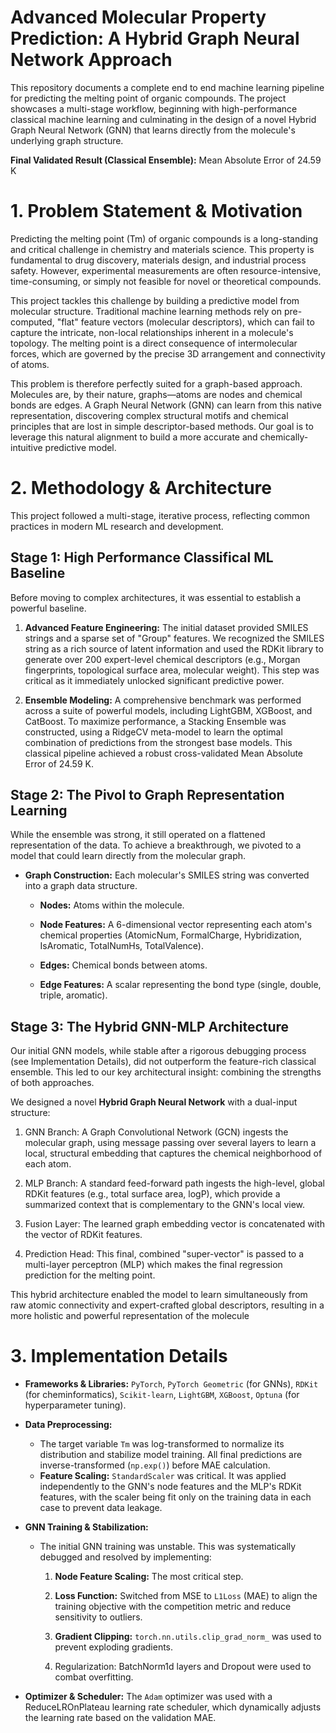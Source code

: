 # Advanced Molecular Property Prediction: A Hybrid Graph Neural Network Approach

This repository documents a complete end to end machine learning pipeline for predicting the melting point of organic compounds. The project showcases a multi-stage workflow, beginning with high-performance classical machine learning and culminating in the design of a novel Hybrid Graph Neural Network (GNN) that learns directly from the molecule's underlying graph structure.

**Final Validated Result (Classical Ensemble):** Mean Absolute Error of 24.59 K

# 1. Problem Statement & Motivation
Predicting the melting point (Tm) of organic compounds is a long-standing and critical challenge in chemistry and materials science. This property is fundamental to drug discovery, materials design, and industrial process safety. However, experimental measurements are often resource-intensive, time-consuming, or simply not feasible for novel or theoretical compounds.

This project tackles this challenge by building a predictive model from molecular structure. Traditional machine learning methods rely on pre-computed, "flat" feature vectors (molecular descriptors), which can fail to capture the intricate, non-local relationships inherent in a molecule's topology. The melting point is a direct consequence of intermolecular forces, which are governed by the precise 3D arrangement and connectivity of atoms.

This problem is therefore perfectly suited for a graph-based approach. Molecules are, by their nature, graphs—atoms are nodes and chemical bonds are edges. A Graph Neural Network (GNN) can learn from this native representation, discovering complex structural motifs and chemical principles that are lost in simple descriptor-based methods. Our goal is to leverage this natural alignment to build a more accurate and chemically-intuitive predictive model.

# 2. Methodology & Architecture
This project followed a multi-stage, iterative process, reflecting common practices in modern ML research and development.

## Stage 1: High Performance Classifical ML Baseline
Before moving to complex architectures, it was essential to establish a powerful baseline.

1. **Advanced Feature Engineering:** The initial dataset provided SMILES strings and a sparse set of "Group" features. We recognized the SMILES string as a rich source of latent information and used the RDKit library to generate over 200 expert-level chemical descriptors (e.g., Morgan fingerprints, topological surface area, molecular weight). This step was critical as it immediately unlocked significant predictive power.

2. **Ensemble Modeling:** A comprehensive benchmark was performed across a suite of powerful models, including LightGBM, XGBoost, and CatBoost. To maximize performance, a Stacking Ensemble was constructed, using a RidgeCV meta-model to learn the optimal combination of predictions from the strongest base models. This classical pipeline achieved a robust cross-validated Mean Absolute Error of 24.59 K.

## Stage 2: The Pivol to Graph Representation Learning
While the ensemble was strong, it still operated on a flattened representation of the data. To achieve a breakthrough, we pivoted to a model that could learn directly from the molecular graph.

* **Graph Construction:** Each molecular's SMILES string was converted into a graph data structure.
    * **Nodes:** Atoms within the molecule.

    * **Node Features:** A 6-dimensional vector representing each atom's chemical properties (AtomicNum, FormalCharge, Hybridization, IsAromatic, TotalNumHs, TotalValence).

    * **Edges:** Chemical bonds between atoms.

    * **Edge Features:** A scalar representing the bond type (single, double, triple, aromatic).

## Stage 3: The Hybrid GNN-MLP Architecture
Our initial GNN models, while stable after a rigorous debugging process (see Implementation Details), did not outperform the feature-rich classical ensemble. This led to our key architectural insight: combining the strengths of both approaches.

We designed a novel **Hybrid Graph Neural Network** with a dual-input structure:

1. GNN Branch: A Graph Convolutional Network (GCN) ingests the molecular graph, using message passing over several layers to learn a local, structural embedding that captures the chemical neighborhood of each atom.

2. MLP Branch: A standard feed-forward path ingests the high-level, global RDKit features (e.g., total surface area, logP), which provide a summarized context that is complementary to the GNN's local view.

3. Fusion Layer: The learned graph embedding vector is concatenated with the vector of RDKit features.

4. Prediction Head: This final, combined "super-vector" is passed to a multi-layer perceptron (MLP) which makes the final regression prediction for the melting point.

This hybrid architecture enabled the model to learn simultaneously from raw atomic connectivity and expert-crafted global descriptors, resulting in a more holistic and powerful representation of the molecule

# 3. Implementation Details
* **Frameworks & Libraries:** ``PyTorch``, ``PyTorch Geometric`` (for GNNs), ``RDKit`` (for cheminformatics), ``Scikit-learn``, ``LightGBM``, ``XGBoost``, ``Optuna`` (for hyperparameter tuning).

* **Data Preprocessing:**
    * The target variable ``Tm`` was log-transformed to normalize its distribution and stabilize model training. All final predictions are inverse-transformed (`np.exp()`) before MAE calculation.
    * **Feature Scaling:** `StandardScaler` was critical. It was applied independently to the GNN's node features and the MLP's RDKit features, with the scaler being fit only on the training data in each case to prevent data leakage.

* **GNN Training & Stabilization:**
    * The initial GNN training was unstable. This was systematically debugged and resolved by implementing:
      1. **Node Feature Scaling:** The most critical step.

      2. **Loss Function:** Switched from MSE to `L1Loss` (MAE) to align the training objective with the competition metric and reduce sensitivity to outliers.

      3. **Gradient Clipping:** `torch.nn.utils.clip_grad_norm_` was used to prevent exploding gradients.

      4. Regularization: BatchNorm1d layers and Dropout were used to combat overfitting.
* **Optimizer & Scheduler:** The `Adam` optimizer was used with a ReduceLROnPlateau learning rate scheduler, which dynamically adjusts the learning rate based on the validation MAE.



